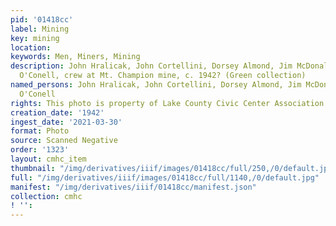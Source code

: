 ```yaml
---
pid: '01418cc'
label: Mining
key: mining
location: 
keywords: Men, Miners, Mining
description: John Hralicak, John Cortellini, Dorsey Almond, Jim McDonald and John
  O'Conell, crew at Mt. Champion mine, c. 1942? (Green collection)
named_persons: John Hralicak, John Cortellini, Dorsey Almond, Jim McDonald, and John
  O'Conell
rights: This photo is property of Lake County Civic Center Association.
creation_date: '1942'
ingest_date: '2021-03-30'
format: Photo
source: Scanned Negative
order: '1323'
layout: cmhc_item
thumbnail: "/img/derivatives/iiif/images/01418cc/full/250,/0/default.jpg"
full: "/img/derivatives/iiif/images/01418cc/full/1140,/0/default.jpg"
manifest: "/img/derivatives/iiif/01418cc/manifest.json"
collection: cmhc
! '': 
---
```

